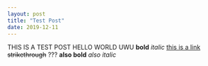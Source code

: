 ```yaml
---
layout: post
title: "Test Post"
date: 2019-12-11
---
```


THIS IS A TEST POST HELLO WORLD UWU
**bold**
*italic*
[this is a link](https://blag.theodore.id)
~~strikethrough~~ ???
__also bold__
_also italic_
